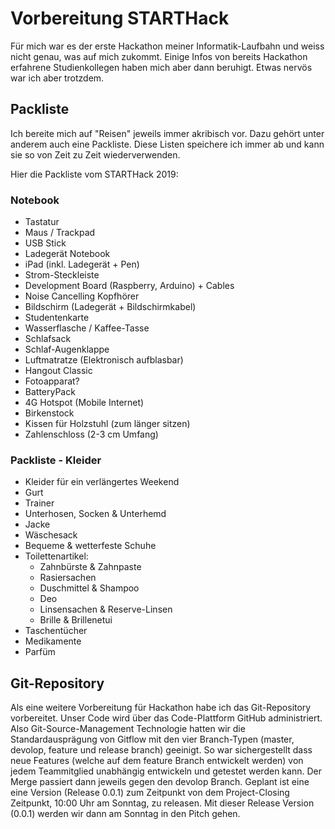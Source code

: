 # Vorbereitung STARTHack

Für mich war es der erste Hackathon meiner Informatik-Laufbahn und weiss nicht genau, was auf mich zukommt. Einige Infos von bereits Hackathon erfahrene Studienkollegen haben mich aber dann beruhigt. Etwas nervös war ich aber trotzdem.

## Packliste

Ich bereite mich auf "Reisen" jeweils immer akribisch vor. Dazu gehört unter anderem auch eine Packliste. Diese Listen
speichere ich immer ab und kann sie so von Zeit zu Zeit wiederverwenden.

Hier die Packliste vom STARTHack 2019:

### Notebook

- Tastatur
- Maus / Trackpad
- USB Stick
- Ladegerät Notebook
- iPad (inkl. Ladegerät + Pen)
- Strom-Steckleiste
- Development Board (Raspberry, Arduino) + Cables
- Noise Cancelling Kopfhörer
- Bildschirm (Ladegerät + Bildschirmkabel)
- Studentenkarte
- Wasserflasche / Kaffee-Tasse
- Schlafsack
- Schlaf-Augenklappe
- Luftmatratze (Elektronisch aufblasbar)
- Hangout Classic
- Fotoapparat?
- BatteryPack
- 4G Hotspot (Mobile Internet)
- Birkenstock
- Kissen für Holzstuhl (zum länger sitzen)
- Zahlenschloss (2-3 cm Umfang)

### Packliste - Kleider

- Kleider für ein verlängertes Weekend
- Gurt
- Trainer
- Unterhosen, Socken & Unterhemd
- Jacke
- Wäschesack
- Bequeme & wetterfeste Schuhe
- Toilettenartikel:
    - Zahnbürste & Zahnpaste
    - Rasiersachen
    - Duschmittel & Shampoo
    - Deo
    - Linsensachen & Reserve-Linsen
    - Brille & Brillenetui
- Taschentücher
- Medikamente
- Parfüm

## Git-Repository

Als eine weitere Vorbereitung für Hackathon habe ich das Git-Repository vorbereitet. Unser Code wird über das Code-Plattform GitHub administriert. Also Git-Source-Management Technologie hatten wir die Standardausprägung von Gitflow mit den vier Branch-Typen (master, devolop, feature und release branch) geeinigt. So war sichergestellt dass neue Features (welche auf dem feature Branch entwickelt werden) von jedem Teammitglied unabhängig entwickeln und getestet werden kann.
Der Merge passiert dann jeweils gegen den devolop Branch. Geplant ist eine eine Version (Release 0.0.1) zum Zeitpunkt
von dem Project-Closing Zeitpunkt, 10:00 Uhr am Sonntag, zu releasen.
Mit dieser Release Version (0.0.1) werden wir dann am Sonntag in den Pitch gehen.
